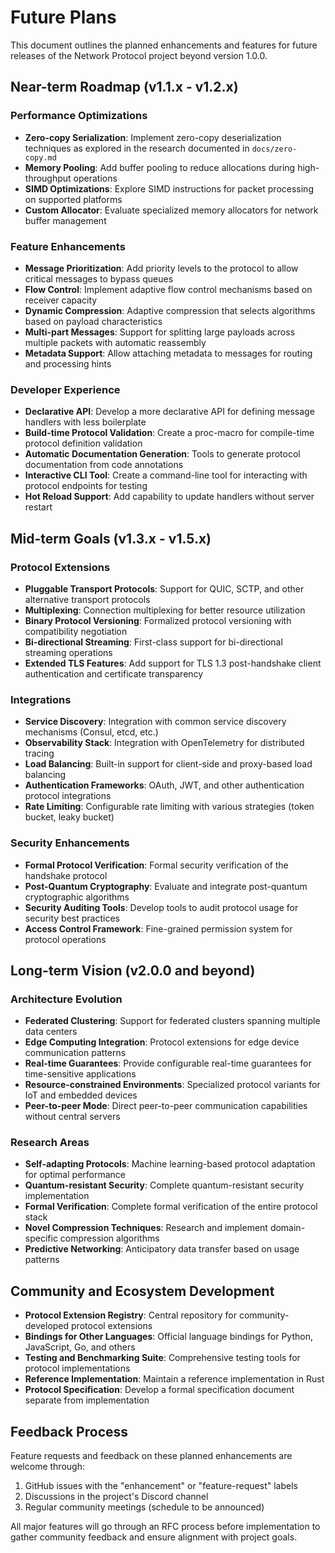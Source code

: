 # Future Plans

This document outlines the planned enhancements and features for future releases of the Network Protocol project beyond version 1.0.0.

## Near-term Roadmap (v1.1.x - v1.2.x)

### Performance Optimizations

- **Zero-copy Serialization**: Implement zero-copy deserialization techniques as explored in the research documented in `docs/zero-copy.md`
- **Memory Pooling**: Add buffer pooling to reduce allocations during high-throughput operations
- **SIMD Optimizations**: Explore SIMD instructions for packet processing on supported platforms
- **Custom Allocator**: Evaluate specialized memory allocators for network buffer management

### Feature Enhancements

- **Message Prioritization**: Add priority levels to the protocol to allow critical messages to bypass queues
- **Flow Control**: Implement adaptive flow control mechanisms based on receiver capacity
- **Dynamic Compression**: Adaptive compression that selects algorithms based on payload characteristics
- **Multi-part Messages**: Support for splitting large payloads across multiple packets with automatic reassembly
- **Metadata Support**: Allow attaching metadata to messages for routing and processing hints

### Developer Experience

- **Declarative API**: Develop a more declarative API for defining message handlers with less boilerplate
- **Build-time Protocol Validation**: Create a proc-macro for compile-time protocol definition validation
- **Automatic Documentation Generation**: Tools to generate protocol documentation from code annotations
- **Interactive CLI Tool**: Create a command-line tool for interacting with protocol endpoints for testing
- **Hot Reload Support**: Add capability to update handlers without server restart

## Mid-term Goals (v1.3.x - v1.5.x)

### Protocol Extensions

- **Pluggable Transport Protocols**: Support for QUIC, SCTP, and other alternative transport protocols
- **Multiplexing**: Connection multiplexing for better resource utilization
- **Binary Protocol Versioning**: Formalized protocol versioning with compatibility negotiation
- **Bi-directional Streaming**: First-class support for bi-directional streaming operations
- **Extended TLS Features**: Add support for TLS 1.3 post-handshake client authentication and certificate transparency

### Integrations

- **Service Discovery**: Integration with common service discovery mechanisms (Consul, etcd, etc.)
- **Observability Stack**: Integration with OpenTelemetry for distributed tracing
- **Load Balancing**: Built-in support for client-side and proxy-based load balancing
- **Authentication Frameworks**: OAuth, JWT, and other authentication protocol integrations
- **Rate Limiting**: Configurable rate limiting with various strategies (token bucket, leaky bucket)

### Security Enhancements

- **Formal Protocol Verification**: Formal security verification of the handshake protocol
- **Post-Quantum Cryptography**: Evaluate and integrate post-quantum cryptographic algorithms
- **Security Auditing Tools**: Develop tools to audit protocol usage for security best practices
- **Access Control Framework**: Fine-grained permission system for protocol operations

## Long-term Vision (v2.0.0 and beyond)

### Architecture Evolution

- **Federated Clustering**: Support for federated clusters spanning multiple data centers
- **Edge Computing Integration**: Protocol extensions for edge device communication patterns
- **Real-time Guarantees**: Provide configurable real-time guarantees for time-sensitive applications
- **Resource-constrained Environments**: Specialized protocol variants for IoT and embedded devices
- **Peer-to-peer Mode**: Direct peer-to-peer communication capabilities without central servers

### Research Areas

- **Self-adapting Protocols**: Machine learning-based protocol adaptation for optimal performance
- **Quantum-resistant Security**: Complete quantum-resistant security implementation
- **Formal Verification**: Complete formal verification of the entire protocol stack
- **Novel Compression Techniques**: Research and implement domain-specific compression algorithms
- **Predictive Networking**: Anticipatory data transfer based on usage patterns

## Community and Ecosystem Development

- **Protocol Extension Registry**: Central repository for community-developed protocol extensions
- **Bindings for Other Languages**: Official language bindings for Python, JavaScript, Go, and others
- **Testing and Benchmarking Suite**: Comprehensive testing tools for protocol implementations
- **Reference Implementation**: Maintain a reference implementation in Rust
- **Protocol Specification**: Develop a formal specification document separate from implementation

## Feedback Process

Feature requests and feedback on these planned enhancements are welcome through:

1. GitHub issues with the "enhancement" or "feature-request" labels
2. Discussions in the project's Discord channel
3. Regular community meetings (schedule to be announced)

All major features will go through an RFC process before implementation to gather community feedback and ensure alignment with project goals.
